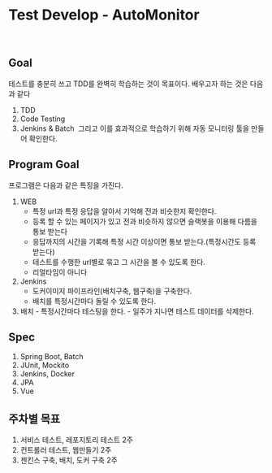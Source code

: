 # Test Develop - AutoMonitor

​

## Goal

테스트를 충분히 쓰고 TDD를 완벽히 학습하는 것이 목표이다. 배우고자 하는 것은 다음과 같다

1. TDD
2. Code Testing
3. Jenkins & Batch
   ​
   그리고 이를 효과적으로 학습하기 위해 자동 모니터링 툴을 만들어 확인한다.
   ​

## Program Goal

프로그램은 다음과 같은 특징을 가진다.

1. WEB
   - 특정 url과 특정 응답을 알아서 기억해 전과 비슷한지 확인한다.
   - 등록 할 수 있는 페이지가 있고 전과 비슷하지 않으면 슬랙봇을 이용해 다름을 통보 받는다
   - 응답까지의 시간을 기록해 특정 시간 이상이면 통보 받는다.(특정시간도 등록 받는다)
   - 테스트를 수행한 url별로 묶고 그 시간을 볼 수 있도록 한다.
   - 리얼타임이 아니다
2. Jenkins
   - 도커이미지 파이프라인(배치구축, 웹구축)을 구축한다.
   - 배치를 특정시간마다 돌릴 수 있도록 한다.
3. 배치 - 특정시간마다 테스팅을 한다. - 일주가 지나면 테스트 데이터를 삭제한다.
   ​

## Spec

1. Spring Boot, Batch
2. JUnit, Mockito
3. Jenkins, Docker
4. JPA
5. Vue
   ​

## 주차별 목표

1. 서비스 테스트, 레포지토리 테스트 2주
2. 컨트롤러 테스트, 웹만들기 2주
3. 젠킨스 구축, 배치, 도커 구축 2주
